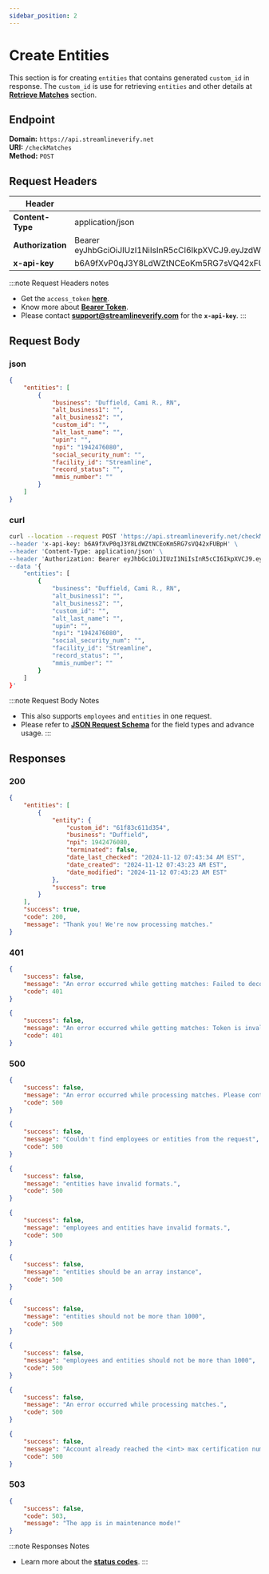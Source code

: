 ```yaml
---
sidebar_position: 2
---
```


# Create Entities

This section is for creating `entities` that contains generated `custom_id` in response. The `custom_id` is use for retrieving `entities` and other details at [**Retrieve Matches**](../retrieve-matches/retrieving-entities.md) section.

## Endpoint

**Domain:** `https://api.streamlineverify.net`  
**URI:** `/checkMatches`  
**Method:** `POST`  

## Request Headers

|Header  |Value  |
|---|---|
|**Content-Type**  |application/json  |
|**Authorization**  |Bearer eyJhbGciOiJIUzI1NiIsInR5cCI6IkpXVCJ9.eyJzdWIiOiIxMjM0NTY3ODkwIiwibmFtZSI6IkpvaG4gRG9lIiwiaWF0IjoxNTE2MjM5MDIyfQ.SflKxwRJSMeKKF2QT4fwpMeJf36POk6yJV_adQssw5c  |
|**x-api-key**   |b6A9fXvP0qJ3Y8LdWZtNCEoKm5RG7sVQ42xFUBpH   |
 
:::note Request Headers notes
- Get the `access_token` **[here](../authentication/user-authentication.md)**.
- Know more about **[Bearer Token](https://www.geeksforgeeks.org/difference-between-bearer-token-and-basic-authentication/#what-is-bearer-token)**.
- Please contact **support@streamlineverify.com** for the **`x-api-key`**.
:::


## Request Body

### json
```json
{
    "entities": [
        {
            "business": "Duffield, Cami R., RN",
            "alt_business1": "",
            "alt_business2": "",
            "custom_id": "",
            "alt_last_name": "",
            "upin": "",
            "npi": "1942476080",
            "social_security_num": "",
            "facility_id": "Streamline",
            "record_status": "",
            "mmis_number": ""
        }
    ]
}
```

### curl
```bash
curl --location --request POST 'https://api.streamlineverify.net/checkMatches \
--header 'x-api-key: b6A9fXvP0qJ3Y8LdWZtNCEoKm5RG7sVQ42xFUBpH' \
--header 'Content-Type: application/json' \
--header 'Authorization: Bearer eyJhbGciOiJIUzI1NiIsInR5cCI6IkpXVCJ9.eyJzdWIiOiIxMjM0NTY3ODkwIiwibmFtZSI6IkpvaG4gRG9lIiwiaWF0IjoxNTE2MjM5MDIyfQ.SflKxwRJSMeKKF2QT4fwpMeJf36POk6yJV_adQssw5c' \
--data '{
    "entities": [
        {
            "business": "Duffield, Cami R., RN",
            "alt_business1": "",
            "alt_business2": "",
            "custom_id": "",
            "alt_last_name": "",
            "upin": "",
            "npi": "1942476080",
            "social_security_num": "",
            "facility_id": "Streamline",
            "record_status": "",
            "mmis_number": ""
        }
    ]
}'
```

:::note Request Body Notes
- This also supports `employees` and `entities` in one request.
- Please refer to **[JSON Request Schema](./json-request-schema.mdx)** for the field types and advance usage.
:::


## Responses

### 200
```json
{
    "entities": [
        {
            "entity": {
                "custom_id": "61f83c611d354",
                "business": "Duffield",
                "npi": 1942476080,
                "terminated": false,
                "date_last_checked": "2024-11-12 07:43:34 AM EST",
                "date_created": "2024-11-12 07:43:23 AM EST",
                "date_modified": "2024-11-12 07:43:23 AM EST"
            },
            "success": true
        }
    ],
    "success": true,
    "code": 200,
    "message": "Thank you! We're now processing matches."
}
```

### 401
```json
{
    "success": false,
    "message": "An error occurred while getting matches: Failed to decode the JWT token. Undefined offset: 1",
    "code": 401
}
```
```json
{
    "success": false,
    "message": "An error occurred while getting matches: Token is invalid.",
    "code": 401
}
```

### 500
```json
{
    "success": false,
    "message": "An error occurred while processing matches. Please contact system administrator.",
    "code": 500
}
```
```json
{
    "success": false,
    "message": "Couldn't find employees or entities from the request",
    "code": 500
}
```
```json
{
    "success": false,
    "message": "entities have invalid formats.",
    "code": 500
}
```
```json
{
    "success": false,
    "message": "employees and entities have invalid formats.",
    "code": 500
}
```
```json
{
    "success": false,
    "message": "entities should be an array instance",
    "code": 500
}
```
```json
{
    "success": false,
    "message": "entities should not be more than 1000",
    "code": 500
}
```
```json
{
    "success": false,
    "message": "employees and entities should not be more than 1000",
    "code": 500
}
```
```json
{
    "success": false,
    "message": "An error occurred while processing matches.",
    "code": 500
}
```
```json
{
    "success": false,
    "message": "Account already reached the <int> max certification numbers today.",
    "code": 500
}
```

### 503
```json
{
    "success": false,
    "code": 503,
    "message": "The app is in maintenance mode!"
}
```

:::note Responses Notes
- Learn more about the [**status codes**](./status-codes.md).
:::
